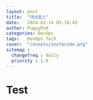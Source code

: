 ```yaml
---
layout: post
title:  "데브옵스"
date:   2024-01-14 05:18:45
author: PuppyPod
categories: DevOps
tags:	DevOps Tech
cover:  "/assets/instacode.png"
sitemap :
  changefreq : daily
  priority : 1.0
---
```


# Test
